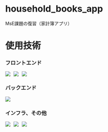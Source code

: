# household_books_app
MsE課題の復習（家計簿アプリ）

# 使用技術

### フロントエンド
<div style="display: flex; gap: 10px;">
    <img src="https://img.shields.io/badge/-Next.js-000000.svg?logo=next.js&style=for-the-badge">
    <img src="https://img.shields.io/badge/-Typescript-007ACC.svg?logo=typescript&style=for-the-badge">
    <img src="https://img.shields.io/badge/-React-61DAFB.svg?logo=react&style=for-the-badge">
</div>

### バックエンド
<div style="display: flex; gap: 10px;">
    <img src="https://img.shields.io/badge/-Express.js-4FC08D.svg?logo=Express.js&style=for-the-badge">
</div>

### インフラ、その他
<div style="display: flex; gap: 10px;">
    <img src="https://img.shields.io/badge/-Docker-1488C6.svg?logo=docker&style=for-the-badge">
    <img src="https://img.shields.io/badge/-Github-181717.svg?logo=github&style=for-the-badge">
    <img src="https://img.shields.io/badge/-Firebase-FFCA28.svg?logo=firebase&style=for-the-badge">
</div>
